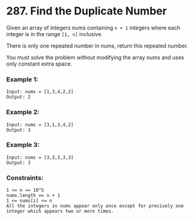 # 287. Find the Duplicate Number

Given an array of integers nums containing `n + 1` integers where each integer is in the range `[1, n]` inclusive.

There is only one repeated number in nums, return this repeated number.

You must solve the problem without modifying the array nums and uses only constant extra space.

 

### Example 1:
```
Input: nums = [1,3,4,2,2]
Output: 2
```
### Example 2:
```
Input: nums = [3,1,3,4,2]
Output: 3
```
### Example 3:
```
Input: nums = [3,3,3,3,3]
Output: 3
```

### Constraints:
```
1 <= n <= 10^5
nums.length == n + 1
1 <= nums[i] <= n
All the integers in nums appear only once except for precisely one integer which appears two or more times.
```
